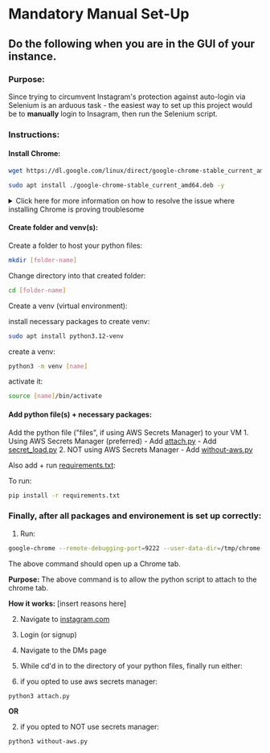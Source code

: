 # Mandatory Manual Set-Up

## Do the following when you are in the GUI of your instance.

### Purpose: 
Since trying to circumvent Instagram's protection against auto-login via Selenium is an arduous task - the easiest way to set up this project would be to **manually** login to Insagram, then run the Selenium script.

### Instructions:

#### Install Chrome:
```bash
wget https://dl.google.com/linux/direct/google-chrome-stable_current_amd64.deb
```

```bash
sudo apt install ./google-chrome-stable_current_amd64.deb -y
```

<details>
<summary>Click here for more information on how to resolve the issue where installing Chrome is proving troublesome</summary>

Run the following commands:
```bash
sudo fallocate -l 2G /swapfile
sudo chmod 600 /swapfile
sudo mkswap /swapfile
sudo swapon /swapfile
```

Run the command again:
```bash
sudo apt install ./google-chrome-stable_current_amd64.deb -y
```
---
</details>


#### Create folder and venv(s):
Create a folder to host your python files:
```bash
mkdir [folder-name]
```

Change directory into that created folder:
```bash
cd [folder-name]
```

Create a venv (virtual environment):

install necessary packages to create venv:
```bash
sudo apt install python3.12-venv
```

create a venv:
```bash
python3 -m venv [name]
```

activate it:
```bash
source [name]/bin/activate
```

#### Add python file(s) + necessary packages:

Add the python file ("files", if using AWS Secrets Manager) to your VM
    1. Using AWS Secrets Manager (preferred)
        - Add [attach.py](attach.py)
        - Add [secret_load.py](secret_load.py)
    2. NOT using AWS Secrets Manager
        - Add [without-aws.py](../src/without-aws.py)

Also add + run [requirements.txt](../src/requirements.txt):

To run:
```bash
pip install -r requirements.txt
```


### Finally, after all packages and environement is set up correctly:

1. Run: 
```bash
google-chrome --remote-debugging-port=9222 --user-data-dir=/tmp/chrome-debug
```

The above command should open up a Chrome tab.

**Purpose:** The above command is to allow the python script to attach to the chrome tab.

**How it works:** [insert reasons here]

2. Navigate to [instagram.com](www.instagram.com)

3. Login (or signup)

4. Navigate to the DMs page

5. While cd'd in to the directory of your python files, finally run either:

1. if you opted to use aws secrets manager:
```bash
python3 attach.py
```

**OR**

2. if you opted to NOT use secrets manager:
```bash
python3 without-aws.py
```

